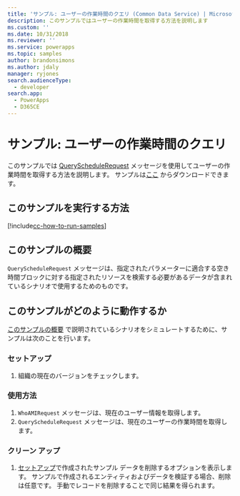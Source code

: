 ```yaml
---
title: 'サンプル: ユーザーの作業時間のクエリ (Common Data Service) | Microsoft Docs'
description: このサンプルではユーザーの作業時間を取得する方法を説明します
ms.custom: ''
ms.date: 10/31/2018
ms.reviewer: ''
ms.service: powerapps
ms.topic: samples
author: brandonsimons
ms.author: jdaly
manager: ryjones
search.audienceType:
  - developer
search.app:
  - PowerApps
  - D365CE
---
```

# <a name="sample-query-the-working-hours-of-a-user"></a>サンプル: ユーザーの作業時間のクエリ

<!-- https://docs.microsoft.com/dynamics365/customer-engagement/developer/sample-query-working-hours-user -->

このサンプルでは [QueryScheduleRequest](https://docs.microsoft.com/dotnet/api/microsoft.crm.sdk.messages.queryschedulerequest?view=dynamics-general-ce-9) メッセージを使用してユーザーの作業時間を取得する方法を説明します。 サンプルは[ここ](https://github.com/Microsoft/PowerApps-Samples/tree/master/cds/orgsvc/C%23/QueryWorkingHours
) からダウンロードできます。

## <a name="how-to-run-this-sample"></a>このサンプルを実行する方法

[!include[cc-how-to-run-samples](../../includes/cc-how-to-run-samples.md)]

## <a name="what-this-sample-does"></a>このサンプルの概要

`QueryScheduleRequest` メッセージは、指定されたパラメーターに適合する空き時間ブロックに対する指定されたリソースを検索する必要があるデータが含まれているシナリオで使用するためのものです。

## <a name="how-this-sample-works"></a>このサンプルがどのように動作するか

[このサンプルの概要](#what-this-sample-does) で説明されているシナリオをシミュレートするために、サンプルは次のことを行います。

### <a name="setup"></a>セットアップ

1. 組織の現在のバージョンをチェックします。

### <a name="demonstrate"></a>使用方法

1. `WhoAMIRequest` メッセージは、現在のユーザー情報を取得します。
2. `QueryScheduleRequest` メッセージは、現在のユーザーの作業時間を取得します。

### <a name="clean-up"></a>クリーン アップ

1. [セットアップ](#setup)で作成されたサンプル データを削除するオプションを表示します。
    サンプルで作成されるエンティティおよびデータを検証する場合、削除は任意です。 手動でレコードを削除することで同じ結果を得られます。
